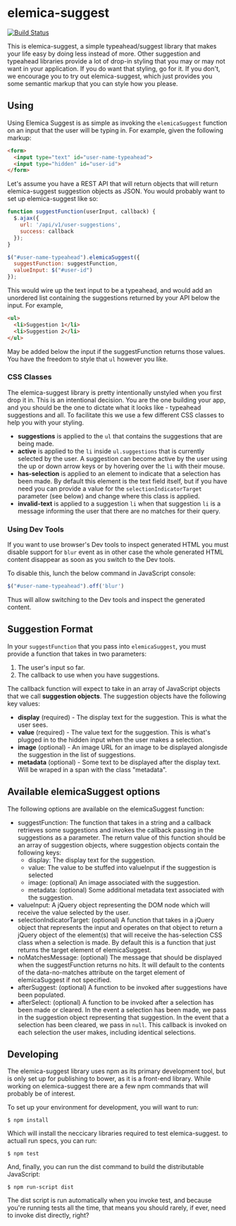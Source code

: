 # elemica-suggest

[![Build Status](https://travis-ci.org/elemica/elemica-suggest.svg)](https://travis-ci.org/elemica/elemica-suggest)

This is elemica-suggest, a simple typeahead/suggest library that makes your life easy by doing less
instead of more. Other suggestion and typeahead libraries provide a lot of drop-in styling that you
may or may not want in your application. If you do want that styling, go for it. If you don't, we
encourage you to try out elemica-suggest, which just provides you some semantic markup that you can
style how you please.

## Using

Using Elemica Suggest is as simple as invoking the `elemicaSuggest` function on an input that the
user will be typing in. For example, given the following markup:

```html
<form>
  <input type="text" id="user-name-typeahead">
  <input type="hidden" id="user-id">
</form>
```

Let's assume you have a REST API that will return objects that will return elemica-suggest
suggestion objects as JSON. You would probably want to set up elemica-suggest like so:

```javascript
function suggestFunction(userInput, callback) {
  $.ajax({
    url: '/api/v1/user-suggestions',
    success: callback
  });
}

$("#user-name-typeahead").elemicaSuggest({
  suggestFunction: suggestFunction,
  valueInput: $("#user-id")
});
```

This would wire up the text input to be a typeahead, and would add an unordered list
containing the suggestions returned by your API below the input. For example,

```html
<ul>
  <li>Suggestion 1</li>
  <li>Suggestion 2</li>
</ul>
```

May be added below the input if the suggestFunction returns those values. You have the freedom
to style that `ul` however you like.

### CSS Classes

The elemica-suggest library is pretty intentionally unstyled when you first drop it in. This
is an intentional decision. You are the one building your app, and you should be the one to
dictate what it looks like - typeahead suggestions and all. To facilitate this we use a few
different CSS classes to help you with your styling.

* **suggestions** is applied to the `ul` that contains the suggestions that are being made.
* **active** is applied to the `li` inside `ul.suggestions` that is currently selected by the
  user. A suggestion can become active by the user using the up or down arrow keys or by hovering
  over the `li` with their mouse.
* **has-selection** is applied to an element to indicate that a selection has been made. By default
  this element is the text field itself, but if you have need you can provide a value for the
  `selectionIndicatorTarget` parameter (see below) and change where this class is applied.
* **invalid-text** is applied to a suggestion `li` when that suggestion `li` is a message informing
  the user that there are no matches for their query.

### Using Dev Tools

If you want to use browser's Dev tools to inspect generated HTML you must disable support for `blur` event
as in other case the whole generated HTML content disappear as soon as you switch to the Dev tools.

To disable this, lunch the below command in JavaScript console:

```javascript
$("#user-name-typeahead").off('blur')
```

Thus will allow switching to the Dev tools and inspect the generated content.

## Suggestion Format

In your `suggestFunction` that you pass into `elemicaSuggest`, you must provide a function
that takes in two parameters:

1. The user's input so far.
2. The callback to use when you have suggestions.

The callback function will expect to take in an array of JavaScript objects that we call
**suggestion objects**. The suggestion objects have the following key values:

* **display** (required) - The display text for the suggestion. This is what the user sees.
* **value** (required) - The value text for the suggestion. This is what's plugged in to the hidden
  input when the user makes a selection.
* **image** (optional) - An image URL for an image to be displayed alongisde the suggestion in
  the list of suggestions.
* **metadata** (optional) - Some text to be displayed after the display text. Will be wraped in a
  span with the class "metadata".

## Available elemicaSuggest options

The following options are available on the elemicaSuggest function:

- suggestFunction: The function that takes in a string and a callback
  retrieves some suggestions and invokes the callback passing in the
  suggestions as a parameter. The return value of this function should be
  an array of suggestion objects, where suggestion objects contain the following
  keys:
  - display: The display text for the suggestion.
  - value: The value to be stuffed into valueInput if the suggestion is selected
  - image: (optional) An image associated with the suggestion.
  - metadata: (optional) Some additional metadata text associated with the suggestion.
- valueInput: A jQuery object representing the DOM node which will receive
  the value selected by the user.
- selectionIndicatorTarget: (optional) A function that takes in a jQuery object that represents
  the input and operates on that object to return a jQuery object of the element(s)
  that will receive the has-selection CSS class when a selection is made. By default
  this is a function that just returns the target element of elemicaSuggest.
- noMatchesMessage: (optional) The message that should be displayed when the suggestFunction returns
  no hits. It will default to the contents of the data-no-matches attribute on the target
  element of elemicaSuggest if not specified.
- afterSuggest: (optional) A function to be invoked after suggestions have been populated.
- afterSelect: (optional) A function to be invoked after a selection has been made or cleared. In the
  event a selection has been made, we pass in the suggestion object representing that suggestion. In
  the event that a selection has been cleared, we pass in `null`. This callback is invoked on each
  selection the user makes, including identical selections.

## Developing

The elemica-suggest library uses npm as its primary development tool, but is only set up for
publishing to bower, as it is a front-end library. While working on elemica-suggest there are
a few npm commands that will probably be of interest.

To set up your environment for development, you will want to run:

```
$ npm install
```

Which will install the neccicary libraries required to test elemica-suggest. to actuall run
specs, you can run:

```
$ npm test
```

And, finally, you can run the dist command to build the distributable JavaScript:

```
$ npm run-script dist
```

The dist script is run automatically when you invoke test, and because you're running tests
all the time, that means you should rarely, if ever, need to invoke dist directly, right?

